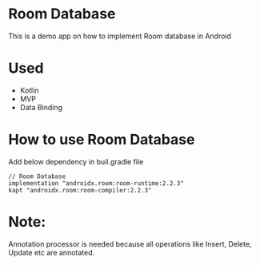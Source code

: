 # Room Database

This is a demo app on how to implement Room database in Android

# Used
  - Kotlin
  - MVP
  - Data Binding

# How to use Room Database
Add below dependency in buil.gradle file
     
    // Room Database
    implementation "androidx.room:room-runtime:2.2.3"
    kapt "androidx.room:room-compiler:2.2.3"

# Note: 
Annotation processor is needed because all operations like Insert, Delete, Update etc are annotated.
